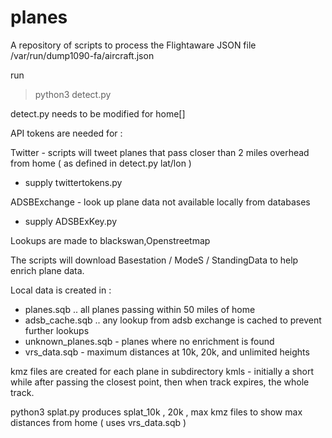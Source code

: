 # planes
A repository of scripts to process the Flightaware JSON file /var/run/dump1090-fa/aircraft.json 

run 
> python3 detect.py

detect.py needs to be modified for home[]

API tokens are needed for :

Twitter - scripts will tweet planes that pass closer than 2 miles overhead from home ( as defined in detect.py lat/lon ) 
* supply twittertokens.py

ADSBExchange  - look up plane data not available locally from databases
* supply ADSBExKey.py


Lookups are made to blackswan,Openstreetmap

The scripts will download  Basestation / ModeS / StandingData to help enrich plane data.

Local data is created in :

* planes.sqb   .. all planes passing within 50 miles of home
* adsb_cache.sqb .. any lookup from adsb exchange is cached to prevent further lookups
* unknown_planes.sqb  - planes where no enrichment is found
* vrs_data.sqb  -   maximum distances at 10k, 20k, and unlimited heights

kmz files are created for each plane in subdirectory kmls  - initially a short while after passing the closest point, then when track expires, the whole track.

python3 splat.py produces splat_10k , 20k , max kmz files to show max distances from home  ( uses vrs_data.sqb ) 
